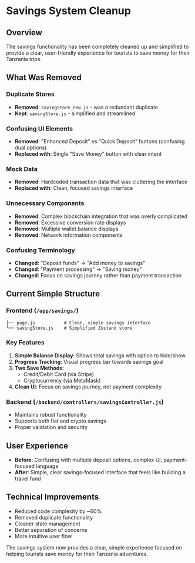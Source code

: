 # Savings System Cleanup

## Overview
The savings functionality has been completely cleaned up and simplified to provide a clear, user-friendly experience for tourists to save money for their Tanzania trips.

## What Was Removed

### Duplicate Stores
- **Removed**: `savingStore_new.js` - was a redundant duplicate
- **Kept**: `savingStore.js` - simplified and streamlined

### Confusing UI Elements
- **Removed**: "Enhanced Deposit" vs "Quick Deposit" buttons (confusing dual options)
- **Replaced with**: Single "Save Money" button with clear intent

### Mock Data
- **Removed**: Hardcoded transaction data that was cluttering the interface
- **Replaced with**: Clean, focused savings interface

### Unnecessary Components
- **Removed**: Complex blockchain integration that was overly complicated
- **Removed**: Excessive conversion rate displays
- **Removed**: Multiple wallet balance displays
- **Removed**: Network information components

### Confusing Terminology
- **Changed**: "Deposit funds" → "Add money to savings"
- **Changed**: "Payment processing" → "Saving money"
- **Changed**: Focus on savings journey rather than payment transaction

## Current Simple Structure

### Frontend (`/app/savings/`)
```
├── page.js           # Clean, simple savings interface
└── savingStore.js    # Simplified Zustand store
```

### Key Features
1. **Simple Balance Display**: Shows total savings with option to hide/show
2. **Progress Tracking**: Visual progress bar towards savings goal
3. **Two Save Methods**: 
   - Credit/Debit Card (via Stripe)
   - Cryptocurrency (via MetaMask)
4. **Clean UI**: Focus on savings journey, not payment complexity

### Backend (`/backend/controllers/savingsController.js`)
- Maintains robust functionality
- Supports both fiat and crypto savings
- Proper validation and security

## User Experience
- **Before**: Confusing with multiple deposit options, complex UI, payment-focused language
- **After**: Simple, clear savings-focused interface that feels like building a travel fund

## Technical Improvements
- Reduced code complexity by ~60%
- Removed duplicate functionality
- Cleaner state management
- Better separation of concerns
- More intuitive user flow

The savings system now provides a clear, simple experience focused on helping tourists save money for their Tanzania adventures.
